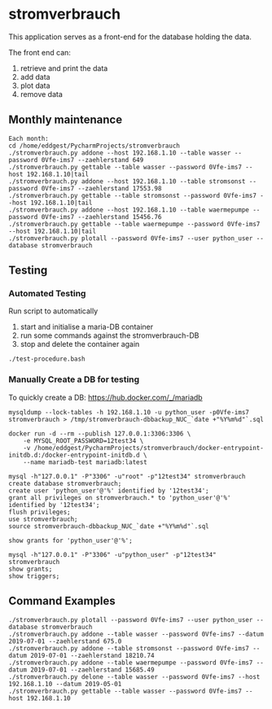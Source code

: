 # stromverbrauch
This application serves as a front-end for the database
holding the data.

The front end can:
1. retrieve and print the data
2. add data 
3. plot data
4. remove data

## Monthly maintenance
```
Each month:
cd /home/eddgest/PycharmProjects/stromverbrauch
./stromverbrauch.py addone --host 192.168.1.10 --table wasser --password 0Vfe-ims7 --zaehlerstand 649
./stromverbrauch.py gettable --table wasser --password 0Vfe-ims7 --host 192.168.1.10|tail
./stromverbrauch.py addone --host 192.168.1.10 --table stromsonst --password 0Vfe-ims7 --zaehlerstand 17553.98
./stromverbrauch.py gettable --table stromsonst --password 0Vfe-ims7 --host 192.168.1.10|tail
./stromverbrauch.py addone --host 192.168.1.10 --table waermepumpe --password 0Vfe-ims7 --zaehlerstand 15456.76
./stromverbrauch.py gettable --table waermepumpe --password 0Vfe-ims7 --host 192.168.1.10|tail
./stromverbrauch.py plotall --password 0Vfe-ims7 --user python_user --database stromverbrauch
```

## Testing
### Automated Testing
Run script to automatically
1. start and initialise a maria-DB container
2. run some commands against the stromverbrauch-DB
3. stop and delete the container again
```
./test-procedure.bash
```

### Manually Create a DB for testing
To quickly create a DB:
https://hub.docker.com/_/mariadb

```
mysqldump --lock-tables -h 192.168.1.10 -u python_user -p0Vfe-ims7 stromverbrauch > /tmp/stromverbrauch-dbbackup_NUC_`date +"%Y%m%d"`.sql

docker run -d --rm --publish 127.0.0.1:3306:3306 \
    -e MYSQL_ROOT_PASSWORD=12test34 \
    -v /home/eddgest/PycharmProjects/stromverbrauch/docker-entrypoint-initdb.d:/docker-entrypoint-initdb.d \
    --name mariadb-test mariadb:latest

mysql -h"127.0.0.1" -P"3306" -u"root" -p"12test34" stromverbrauch
create database stromverbrauch;
create user 'python_user'@'%' identified by '12test34';
grant all privileges on stromverbrauch.* to 'python_user'@'%' identified by '12test34';
flush privileges;
use stromverbrauch;
source stromverbrauch-dbbackup_NUC_`date +"%Y%m%d"`.sql

show grants for 'python_user'@'%';

mysql -h"127.0.0.1" -P"3306" -u"python_user" -p"12test34" stromverbrauch
show grants;
show triggers;
```

## Command Examples
```
./stromverbrauch.py plotall --password 0Vfe-ims7 --user python_user --database stromverbrauch
./stromverbrauch.py addone --table wasser --password 0Vfe-ims7 --datum 2019-07-01 --zaehlerstand 675.0
./stromverbrauch.py addone --table stromsonst --password 0Vfe-ims7 --datum 2019-07-01 --zaehlerstand 18210.74
./stromverbrauch.py addone --table waermepumpe --password 0Vfe-ims7 --datum 2019-07-01 --zaehlerstand 15685.49
./stromverbrauch.py delone --table wasser --password 0Vfe-ims7 --host 192.168.1.10 --datum 2019-05-01
./stromverbrauch.py gettable --table wasser --password 0Vfe-ims7 --host 192.168.1.10
```
